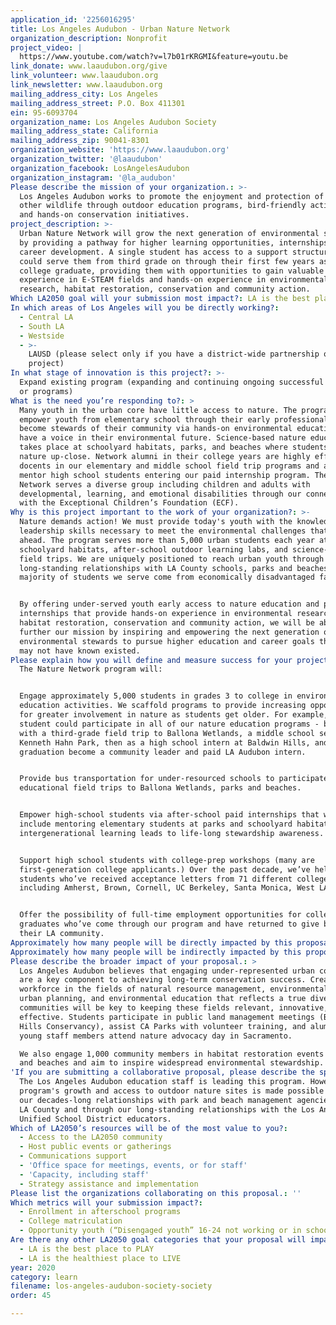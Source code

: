 ```yaml
---
application_id: '2256016295'
title: Los Angeles Audubon - Urban Nature Network
organization_description: Nonprofit
project_video: |
  https://www.youtube.com/watch?v=l7b01rKRGMI&feature=youtu.be
link_donate: www.laaudubon.org/give
link_volunteer: www.laaudubon.org
link_newsletter: www.laaudubon.org
mailing_address_city: Los Angeles
mailing_address_street: P.O. Box 411301
ein: 95-6093704
organization_name: Los Angeles Audubon Society
mailing_address_state: California
mailing_address_zip: 90041-8301
organization_website: 'https://www.laaudubon.org'
organization_twitter: '@laaudubon'
organization_facebook: LosAngelesAudubon
organization_instagram: '@la_audubon'
Please describe the mission of your organization.: >-
  Los Angeles Audubon works to promote the enjoyment and protection of birds and
  other wildlife through outdoor education programs, bird-friendly activities,
  and hands-on conservation initiatives.
project_description: >-
  Urban Nature Network will grow the next generation of environmental stewards
  by providing a pathway for higher learning opportunities, internships, and
  career development. A single student has access to a support structure that
  could serve them from third grade on through their first few years as a recent
  college graduate, providing them with opportunities to gain valuable
  experience in E-STEAM fields and hands-on experience in environmental
  research, habitat restoration, conservation and community action.
Which LA2050 goal will your submission most impact?: LA is the best place to LEARN
In which areas of Los Angeles will you be directly working?:
  - Central LA
  - South LA
  - Westside
  - >-
    LAUSD (please select only if you have a district-wide partnership or
    project)
In what stage of innovation is this project?: >-
  Expand existing program (expanding and continuing ongoing successful projects
  or programs)
What is the need you’re responding to?: >
  Many youth in the urban core have little access to nature. The program aims to
  empower youth from elementary school through their early professional years to
  become stewards of their community via hands-on environmental education and to
  have a voice in their environmental future. Science-based nature education
  takes place at schoolyard habitats, parks, and beaches where students study
  nature up-close. Network alumni in their college years are highly effective
  docents in our elementary and middle school field trip programs and also help
  mentor high school students entering our paid internship program. The Nature
  Network serves a diverse group including children and adults with
  developmental, learning, and emotional disabilities through our connection
  with the Exceptional Children’s Foundation (ECF). 
Why is this project important to the work of your organization?: >-
  Nature demands action! We must provide today's youth with the knowledge and
  leadership skills necessary to meet the environmental challenges that lie
  ahead. The program serves more than 5,000 urban students each year at
  schoolyard habitats, after-school outdoor learning labs, and science-based
  field trips. We are uniquely positioned to reach urban youth through our
  long-standing relationships with LA County schools, parks and beaches. The
  majority of students we serve come from economically disadvantaged families.


  By offering under-served youth early access to nature education and paid
  internships that provide hands-on experience in environmental research,
  habitat restoration, conservation and community action, we will be able to
  further our mission by inspiring and empowering the next generation of
  environmental stewards to pursue higher education and career goals that they
  may not have known existed.
Please explain how you will define and measure success for your project.: >
  The Nature Network program will: 


  Engage approximately 5,000 students in grades 3 to college in environmental
  education activities. We scaffold programs to provide increasing opportunities
  for greater involvement in nature as students get older. For example, a single
  student could participate in all of our nature education programs - beginning
  with a third-grade field trip to Ballona Wetlands, a middle school session at
  Kenneth Hahn Park, then as a high school intern at Baldwin Hills, and upon
  graduation become a community leader and paid LA Audubon intern.


  Provide bus transportation for under-resourced schools to participate in
  educational field trips to Ballona Wetlands, parks and beaches.


  Empower high-school students via after-school paid internships that will
  include mentoring elementary students at parks and schoolyard habitats where
  intergenerational learning leads to life-long stewardship awareness.


  Support high school students with college-prep workshops (many are
  first-generation college applicants.) Over the past decade, we’ve helped
  students who’ve received acceptance letters from 71 different colleges,
  including Amherst, Brown, Cornell, UC Berkeley, Santa Monica, West LA, CSLB. 


  Offer the possibility of full-time employment opportunities for college
  graduates who’ve come through our program and have returned to give back to
  their LA community.
Approximately how many people will be directly impacted by this proposal?: '5000'
Approximately how many people will be indirectly impacted by this proposal?: '1000'
Please describe the broader impact of your proposal.: >
  Los Angeles Audubon believes that engaging under-represented urban communities
  are a key component to achieving long-term conservation success. Creating a
  workforce in the fields of natural resource management, environmental science,
  urban planning, and environmental education that reflects a true diversity of
  communities will be key to keeping these fields relevant, innovative, and
  effective. Students participate in public land management meetings (Baldwin
  Hills Conservancy), assist CA Parks with volunteer training, and alumni and
  young staff members attend nature advocacy day in Sacramento. 

  We also engage 1,000 community members in habitat restoration events at parks
  and beaches and aim to inspire widespread environmental stewardship.
'If you are submitting a collaborative proposal, please describe the specific role of partner organizations in the project.': >-
  The Los Angeles Audubon education staff is leading this program. However, the
  program's growth and access to outdoor nature sites is made possible through
  our decades-long relationships with park and beach management agencies within
  LA County and through our long-standing relationships with the Los Angeles
  Unified School District educators.
Which of LA2050’s resources will be of the most value to you?:
  - Access to the LA2050 community
  - Host public events or gatherings
  - Communications support
  - 'Office space for meetings, events, or for staff'
  - 'Capacity, including staff'
  - Strategy assistance and implementation
Please list the organizations collaborating on this proposal.: ''
Which metrics will your submission impact?:
  - Enrollment in afterschool programs
  - College matriculation
  - Opportunity youth (“Disengaged youth” 16-24 not working or in school)
Are there any other LA2050 goal categories that your proposal will impact?:
  - LA is the best place to PLAY
  - LA is the healthiest place to LIVE
year: 2020
category: learn
filename: los-angeles-audubon-society-society
order: 45

---
```

